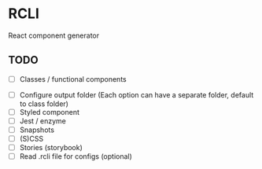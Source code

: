 # RCLI
React component generator

## TODO
* [ ] Classes / functional components
<!-- * [ ] Forms / redux containers? -->
* [ ] Configure output folder (Each option can have a separate folder, default to class folder)
* [ ] Styled component
* [ ] Jest / enzyme
* [ ] Snapshots
* [ ] (S)CSS
* [ ] Stories (storybook)
* [ ] Read .rcli file for configs (optional)
